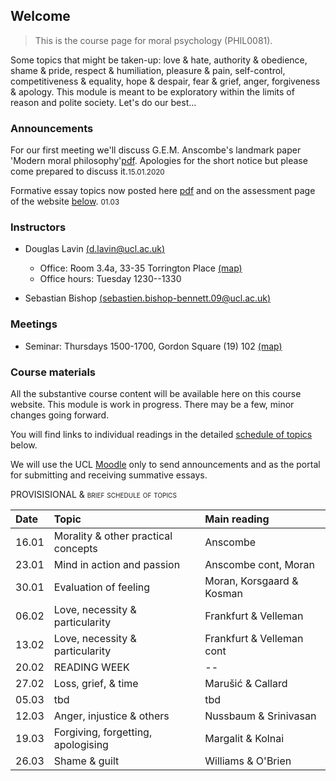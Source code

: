 ## Welcome

> This is the course page for moral psychology (PHIL0081).  

Some topics that might be taken-up: love & hate, authority & obedience, shame & pride, respect & humiliation, pleasure & pain, self-control, competitiveness & equality, hope & despair, fear & grief, anger, forgiveness & apology. This module is meant to be exploratory within the limits of reason and polite society. Let's do our best...

### Announcements

For our first meeting we'll discuss G.E.M. Anscombe's landmark paper 'Modern moral philosophy'[pdf](https://www.dropbox.com/s/i3iqx4cy2o9cm8k/Anscombe%20-%201958%20-%20Modern%20Moral%20Philosophy.pdf?dl=0). Apologies for the short notice but please come prepared to discuss it.<small>15.01.2020</small>


<!-- 
As you already know, the summative essay topics contain all the formative essay topics with a few additions. It is permissible to write your summative essay on the very same question as your formative essay. The word limit of the summative essay is 3500 for undergraduates and 4500 for graduates. Essays are due Tuesday 23rd April 2019 at 1600 -- the first day of Term 3. Topics and further details are available [here](assessment.md). You can also access the slightly extended list of topics here [pdf](https://www.dropbox.com/s/gtn4wnk11qz1swa/summative-essay-topics.pdf?dl=0) <sub><small>April 2</small></sub>


Our final seminar meeting will be co-taught with James Laing. The topic is shame and the central text is the following: Bernard Williams, *Shame and Necessity* [pdf](https://www.dropbox.com/s/77hrsxt7q6f2b2y/Williams%20-%20ShameNecessity.pdf?dl=0) pp. 75-102, 219-223. <sub><small>March 17</small></sub>. We're both looking forward to the meeting.


For the meeting of 14 March we will continue the discussion of anger but with a focus on Amia Srinivasan's 'The aptness of anger'. Please also read pages 91-99 of Aurel Kolnai's discussion of 'the paradox of forgiveness' (pages 91-99 of his essay 'Forgiveness').
<sub><small>March 11</small></sub>

From the Assistant Director of the Centre for the Study of Governance and Society (CSGS) in the Department of Political Economy at King's College London: We're hosting a public lecture this Wednesday by Professor Jon Elster on 'Emotions in History.' It takes place in the Great Hall, King’s Building, King’s College London (Strand Campus) on the 6th March from 6.30-8.00PM. All the event information is available [here](https://emea01.safelinks.protection.outlook.com/?url=https%3A%2F%2Fcsgs.kcl.ac.uk%2Fevent%2Fjon-elster%2F&data=02%7C01%7Cd.lavin%40ucl.ac.uk%7Cf22c0e7e26c24140ab6a08d6a0b403bc%7C1faf88fea9984c5b93c9210a11d9a5c2%7C0%7C1%7C636873092361485240&sdata=rqaEztJrequ7trMFvkphLcQU1lGJrDAKIsnrgOu7tyQ%3D&reserved=0).
Registration Required via [Eventbrite](https://emea01.safelinks.protection.outlook.com/?url=https%3A%2F%2Fwww.eventbrite.co.uk%2Fe%2Fpublic-lecture-by-jon-elster-emotions-in-history-tickets-56496541677&data=02%7C01%7Cd.lavin%40ucl.ac.uk%7Cf22c0e7e26c24140ab6a08d6a0b403bc%7C1faf88fea9984c5b93c9210a11d9a5c2%7C0%7C1%7C636873092361485240&sdata=az8Gcw7u7dHV8hfGXL3eO31LeBYYiAGRw5KMksdv7WI%3D&reserved=0). <sub><small>March 05</small></sub>


Upload your formative essay here: [link](https://www.dropbox.com/request/xPgU2kWhV7hjlSQwkxrc). Only the instructors have access to the folder and files. Apologies for the delay. <sub><small>February 24</small></sub>


Reminder that since we fell behind schedule due to illness, the readings for our seminar tomorrow (20 February) are the second half of Frankfurt's *The reasons of love* and Velleman's essay 'Love as a moral emotion'. <small>19.02.2019</small>


Formative essay topics are now posted [pdf](https://www.dropbox.com/s/y2qayez2ayp4qym/formative-essay-topics.pdf?dl=0). I'll continue posting handouts this week. My apologies for the delay. <small>12.02.2019</small>


As discussed in seminar described on the schedule below, the main reading for our meetying on 07.02 is Frankfurt's *The reasons of love* [pdf](https://www.dropbox.com/s/caiw3rj9pbockq3/Frankfurt-ReasonsofLove.pdf?dl=0). It's a short book, read as much as you can but certainly the first two chapters. We will spend the following meeting with this text and also Velleman's essay 'Love as a moral emotion'. I will be adding quite a bit of supplementary material readings as well as notes in case you want to pursue the topic further. Apologies for any confusion. See you all tomorrow!
<small>06.02.2019</small>


The main reading for this week is Kosman, 'Being properly affected: virtues and feelings in Aristotle's Ethics' [pdf](https://www.dropbox.com/s/0fwvznra1zeqo5w/kosman_properly_affected.pdf?dl=0). It has been posted on the schedule since last week. Apologies for again for my falling ill. We'll settle on a make-up class when when we meet Thursday. <small>29.01.2019</small>

Due dates have been fixed for summative essays. See below for details. It simply follows the date set by the department of philosophy.<small>25.01.2019</small> -->







<!-- 
A couple questions on forgiveness have been added to the initial set of topics [link](https://www.dropbox.com/s/n0u52rtzbshj1h1/essay-topics-summative.pdf?dl=0).

The topic for seminar on December 7 is forgiveness.<sub><small>December 5</small></sub>
- The central texts are the following: 
  + Hannah Arendt, ["Irreversability and the power to forgive"](https://www.dropbox.com/s/kz2huo3sc6ern0g/arendt-forgiveness.pdf?dl=0) *The Human Condition* ch33
  + Avishai Margalit, ["Forgiving and forgetting"](https://www.dropbox.com/s/43sd9jh4wr3h88h/Margalit-The%20Ethics%20of%20Memory.pdf?dl=0), in *The Ethics of Memory* pp. 183-210.

A few important announcements <sub><small>November 24</small></sub>
- I've posted additional office hours each week to discuss among other things your plans for the summative essay. Access the calendar through my [webpage](http://www.douglaslavin.org/)
  - If there are materials you would like to discuss please upload them [here](https://www.dropbox.com/request/oY2JI7TC4oIfUD1gtMsb) a couple days in advance of our meeting.
- As Alec said, I'm planning to have the make-up session during Alec's usual slot on Monday.

- Royal Institute of Philosophy London Lecture Series for 2017-8 is on Passion and Emotion. Fridays at 1700 at the RIP. It's a great schedule of speakers and a great fit with themes from our seminar. [(link)](http://royalinstitutephilosophy.org/events/london-lecture-series/)

- There is a discussion session meeting Monday, *October 9th*! You are strongly encouraged to attend. We'll look at G.E.M. Anscombe's paper 'Modern Moral Philosophy', and we'll talk about what a moral psychology might be and how there might be a place for feelings or passions in it. Further details about the discussion sections are below. -->

Formative essay topics now posted here [pdf](https://www.dropbox.com/s/pqnsqg9qkhvtoh7/formative-essay-topics.pdf?dl=0) and on the assessment page of the website [below](assessment.md). <small>01.03</small> 





### Instructors

- Douglas Lavin [(d.lavin@ucl.ac.uk)](d.lavin@ucl.ac.uk)

  + Office: Room 3.4a, 33-35 Torrington Place [(map)](http://www.ucl.ac.uk/maps/33-35-torrington-place)
  + Office hours: Tuesday 1230--1330
    <!-- - [email policy](#noemail) -->
 <!-- [schedule](http://www.supersaas.co.uk/schedule/DouglasLavin/OfficeHoursUCL) -->


- Sebastian Bishop [(sebastien.bishop-bennett.09@ucl.ac.uk)](sebastien.bishop-bennett.09@ucl.ac.uk)


### Meetings

- Seminar: Thursdays 1500-1700, Gordon Square (19) 102 [(map)](http://www.ucl.ac.uk/maps/19-gordon-square)

<!-- 
- <span style="font-variant:small-caps;">Discussion sessions</span>

| Date        | Time              | Location                              |
|:------------|:------------------|:--------------------------------------|
| 09 January  | Monday 1500--1600 | Darwin Building B05                   |
| 28 January  | Monday 1500--1600 | Engineering Front Executive Suite 103 |
| 18 February | Monday 1500--1600 | Roberts Building 110                  |
| 4 March     | Monday 1500--1600 | Darwin Building B05                   |
| 18 March    | Monday 1500--1600 | Forster Court 235                     |


These classes are not mandatory, so you do not have to come. However, you are *very strongly* encouraged to do so! Students found them very beneficial. We had some really excellent in depth discussions about the material. On the whole, we cover the same terrain as the texts set for class reading. The sessions are an opportunity for you to ask questions you didn't get to ask in class, or take further lines of inquiry which you weren't able to in the full group.

This week, we'll look at G.E.M. Anscombe's paper 'Modern Moral Philosophy'. We'll talk a bit about what moral psychology might be and how there might be a place in it for feeling and passion in addition to choice and action. -->


### Course materials

All the substantive course content will be available here on this course website. This module is work in progress. There may be a few, minor changes going forward.

You will find links to individual readings in the detailed [schedule of topics](/schedule) below.



We will use the UCL [Moodle](https://moodle-1819.ucl.ac.uk/course/view.php?id=6599) only to send announcements and as the portal for submitting and receiving summative essays.

<!-- A folder with all the assigned and supplemental readings is posted  
[here](https://www.dropbox.com/sh/6co6o1lykiw13uf/AAAOD2ZQkDpU9psqM2IndYbia?dl=0). -->



<span style="font-variant:small-caps;"> PROVISISIONAL & brief schedule of topics</span>

| Date  | Topic                               | Main reading              |
|:------|:------------------------------------|:--------------------------|
| 16.01 | Morality & other practical concepts | Anscombe                  |
| 23.01 | Mind in action and passion          | Anscombe cont, Moran      |
| 30.01 | Evaluation of feeling               | Moran, Korsgaard & Kosman |
| 06.02 | Love, necessity & particularity     | Frankfurt & Velleman      |
| 13.02 | Love, necessity & particularity     | Frankfurt & Velleman cont |
| 20.02 | READING WEEK                        | --                        |
| 27.02 | Loss, grief, & time                 | Marušić & Callard         |
| 05.03 | tbd                                 | tbd                       |
| 12.03 | Anger, injustice & others           | Nussbaum & Srinivasan     |
| 19.03 | Forgiving, forgetting, apologising  | Margalit & Kolnai         |
| 26.03 | Shame & guilt                       | Williams & O'Brien        |





<!-- https://www.ucl.ac.uk/comparative-literature/staff-bio/jennifer.rushworth -->